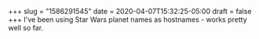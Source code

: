 +++
slug = "1586291545"
date = 2020-04-07T15:32:25-05:00
draft = false
+++
I've been using Star Wars planet names as hostnames - works pretty well so far.